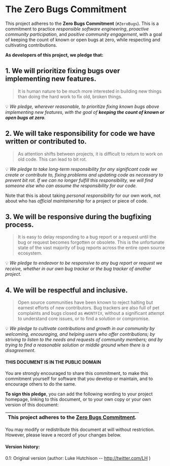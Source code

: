
# The Zero Bugs Commitment

This project adheres to the **Zero Bugs Commitment** (`#ZeroBugs`).
This is a commitment to practice *responsible software engineering*,
*proactive community participation*, and *positive community engagement*,
with a goal of keeping the count of known or open bugs at zero, while
respecting and cultivating contributions.

**As developers of this project, we pledge that:**

## 1. We will prioritize fixing bugs over implementing new features.

> It is human nature to be much more interested in building new things than
doing the hard work to fix old, broken things.

💡 *We pledge, wherever reasonable, to prioritize fixing known bugs above
implementing new features, with the goal of **keeping the count of known or
open bugs at zero**.*


## 2. We will take responsibility for code we have written or contributed to.

> As attention shifts between projects, it is difficult to return to work on old
code. This can lead to bit rot.

💡 *We pledge to take long-term responsibility for any significant code we
create or contribute to, fixing problems and updating code as necessary to
prevent bit rot. If we can no longer fulfill this responsibility, we will
find someone else who can assume the responsibility for our code.*

Note that this is about taking *personal responsibility* for our own work, not
about who has *official maintainership* for a project or piece of code.

## 3. We will be responsive during the bugfixing process.

> It is easy to delay responding to a bug report or a request until the bug or
request becomes forgotten or obsolete. This is the unfortunate state of the vast
majority of bug reports across the entire open source ecosystem. 

💡 *We pledge to endeavor to be responsive to any bug report or request we
receive, whether in our own bug tracker or the bug tracker of another
project.*

## 4. We will be respectful and inclusive.

> Open source communities have been known to reject halting but earnest efforts
of new contributors. Bug trackers are also full of pet complaints and bugs
closed as `#WONTFIX`, without a significant attempt to understand core issues,
or to find a solution or compromise.

💡 *We pledge to cultivate contributions and growth in our community by
welcoming, encouraging, and helping users who offer contributions;
by striving to listen to the needs and requests of community members;
and by trying to find a reasonable solution or middle ground when there is
a disagreement.*

#### THIS DOCUMENT IS IN THE PUBLIC DOMAIN

You are strongly encouraged to share this commitment, to make this commitment
yourself for software that you develop or maintain, and to encourage others to
do the same.

**To sign this pledge**, you can add the following wording to your project
homepage, linking to this document, or to your own copy or your own version of
this document:

| **This project adheres to the [Zero Bugs Commitment](https://github.com/classgraph/classgraph/blob/master/Zero-Bugs-Commitment.md).** |
|-----------------------------|

You may modify or redistribute this document at will without restriction.
However, please leave a record of your changes below.

#### Version history:

0.1: Original version (author: Luke Hutchison -- http://twitter.com/LH )
